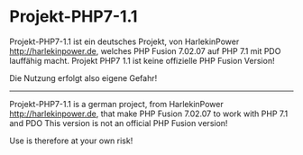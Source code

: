 # Projekt-PHP7-1.1

Projekt-PHP7-1.1 ist ein deutsches Projekt, von HarlekinPower http://harlekinpower.de, welches PHP Fusion 7.02.07 auf PHP 7.1 mit PDO lauffähig macht.
Projekt PHP7 1.1 ist keine offizielle PHP Fusion Version!

Die Nutzung erfolgt also eigene Gefahr!

----------------------------------------------------------------------------------------------------------------------------------

Projekt-PHP7-1.1 is a german project, from HarlekinPower http://harlekinpower.de, that make PHP Fusion 7.02.07 to work with PHP 7.1 and PDO
This version is not an official PHP Fusion version!

Use is therefore at your own risk!

